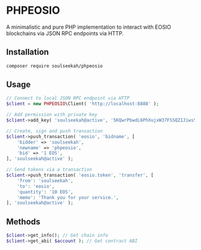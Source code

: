 # PHPEOSIO

A minimalistic and pure PHP implementation to interact with EOSIO blockchains via JSON RPC endpoints via HTTP.

## Installation

```bash
composer require soulseekah/phpeosio
```

## Usage

```php
// Connect to local JSON RPC endpoint via HTTP
$client = new PHPEOSIO\Client( 'http://localhost:8888' );

// Add permission with private key
$client->add_key( 'soulseekah@active', '5KQwrPbwdL6PhXujxW37FSSQZ1JiwsST4cqQzDeyXtP79zkvFD3' );

// Create, sign and push transaction
$client->push_transaction( 'eosio', 'bidname', [
	'bidder' => 'soulseekah',
	'newname' => 'phpeosio',
	'bid' => '1 EOS',
], 'soulseekah@active' );

// Send tokens via a transaction
$client->push_transaction( 'eosio.token', 'transfer', [
	'from': 'soulseekah',
	'to': 'eosio',
	'quantity': '10 EOS',
	'memo': 'Thank you for your service.',
], 'soulseekah@active' );
```

## Methods

```php
$client->get_info(); // Get chain info
$client->get_abi( $account ); // Get contract ABI
```
